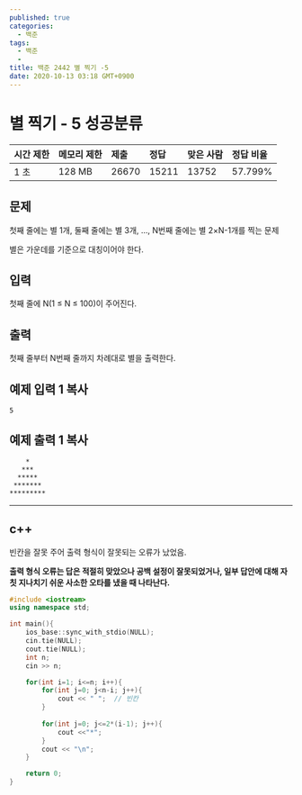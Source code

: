 ```yaml
---
published: true
categories:
  - 백준
tags:
  - 백준
  - 
title: 백준 2442 별 찍기 -5
date: 2020-10-13 03:18 GMT+0900
---
```




# 별 찍기 - 5 성공분류



| 시간 제한 | 메모리 제한 | 제출  | 정답  | 맞은 사람 | 정답 비율 |
| :-------- | :---------- | :---- | :---- | :-------- | :-------- |
| 1 초      | 128 MB      | 26670 | 15211 | 13752     | 57.799%   |

## 문제

첫째 줄에는 별 1개, 둘째 줄에는 별 3개, ..., N번째 줄에는 별 2×N-1개를 찍는 문제

별은 가운데를 기준으로 대칭이어야 한다.

## 입력

첫째 줄에 N(1 ≤ N ≤ 100)이 주어진다.

## 출력

첫째 줄부터 N번째 줄까지 차례대로 별을 출력한다.

## 예제 입력 1 복사

```
5
```

## 예제 출력 1 복사

```
    *
   ***
  *****
 *******
*********
```



---



## c++



빈칸을 잘못 주어 출력 형식이 잘못되는 오류가 났었음.



**출력 형식 오류는 답은 적절히 맞았으나 공백 설정이 잘못되었거나, 일부 답안에 대해 자칫 지나치기 쉬운 사소한 오타를 냈을 때 나타난다.**



```c++
#include <iostream>
using namespace std;

int main(){
    ios_base::sync_with_stdio(NULL);
    cin.tie(NULL);
    cout.tie(NULL);
    int n;
    cin >> n;

    for(int i=1; i<=n; i++){
        for(int j=0; j<n-i; j++){
            cout << " ";  // 빈칸
        }
    
        for(int j=0; j<=2*(i-1); j++){
            cout <<"*";
        }
        cout << "\n";
    }

    return 0;
}
```

